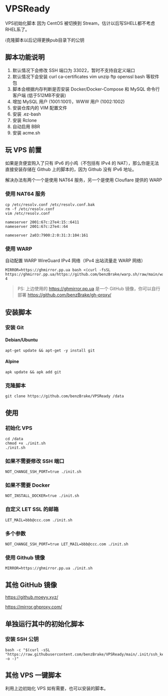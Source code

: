 # VPSReady
VPS初始化脚本
因为 CentOS 被切换到 Stream，估计以后写SHELL都不考虑RHEL系了。

ℹ克隆脚本以后记得更换pub目录下的公钥

## 脚本功能说明

1. 默认情况下会修改 SSH 端口为 33022，暂时不支持自定义端口
2. 默认情况下会安装 curl ca-certificates vim unzip ftp openssl bash 等软件包
3. 脚本会根据内存判断是否安装 Docker/Docker-Compose 和 MySQL 命令行客户端 (低于512MB不安装)
4. 增加 MySQL 用户 (1001:1001)，WWW 用户 (1002:1002)
5. 安装仓库内的 VIM 配置文件
6. 安装 .ez-bash
7. 安装 Rclone
8. 自动启用 BBR
9. 安装 acme.sh

## 玩 VPS 前置

如果是贪便宜购入了只有 IPv6 的小鸡（不包括有 IPv4 的 NAT），那么你是无法直接安装存储在 Github 上的脚本的，因为 Github 没有 IPv6 地址。

解决办法有两个一个是使用 NAT64 服务，另一个是使用 Clouflare 提供的 WARP

### 使用 NAT64 服务

```
cp /etc/resolv.conf /etc/resolv.conf.bak
rm -f /etc/resolv.conf
vim /etc/resolv.conf

nameserver 2001:67c:27e4:15::6411
nameserver 2001:67c:27e4::64

nameserver 2a03:7900:2:0:31:3:104:161
```

### 使用 WARP

自动配置 WARP WireGuard IPv4 网络（IPv4 出站流量走 WARP 网络）

```shell
MIRROR=https://ghmirror.pp.ua bash <(curl -fsSL https://ghmirror.pp.ua/https://github.com/benzBrake/warp.sh/raw/main/warp.sh) 4
```

> PS: 上边使用的 https://ghmirror.pp.ua 是一个 GitHub 镜像，你可以自行部署 https://github.com/benzBrake/gh-proxy/

## 安装脚本

### 安装 Git

#### Debian/Ubuntu

```shell
apt-get update && apt-get -y install git
```
#### Alpine

```shell
apk update && apk add git
```

### 克隆脚本

```shell
git clone https://github.com/benzBrake/VPSReady /data
```

## 使用

### 初始化 VPS
```shell
cd /data
chmod +x ./init.sh
./init.sh
```

### 如果不需要修改 SSH 端口

```shell
NOT_CHANGE_SSH_PORT=true ./init.sh
```

### 如果不需要 Docker

```shell
NOT_INSTALL_DOCKER=true ./init.sh
```

### 自定义 LET SSL 的邮箱

```shell
LET_MAIL=bbb@ccc.com ./init.sh
```

### 多个参数

```shell
NOT_CHANGE_SSH_PORT=true LET_MAIL=bbb@ccc.com ./init.sh
```

### 使用 Github 镜像

```shell
MIRROR=https://ghmirror.pp.ua ./init.sh	
```

## 其他 GitHub 镜像

https://github.moeyy.xyz/

<https://mirror.ghproxy.com/>

## 单独运行其中的初始化脚本

### 安装 SSH 公钥

```
bash -c "$(curl -sSL "https://raw.githubusercontent.com/benzBrake/VPSReady/main/.init/ssh_key.sh" -o -)"
```



## 其他 VPS 一键脚本

利用上边初始化 VPS 如有需要，也可以安装的脚本。

